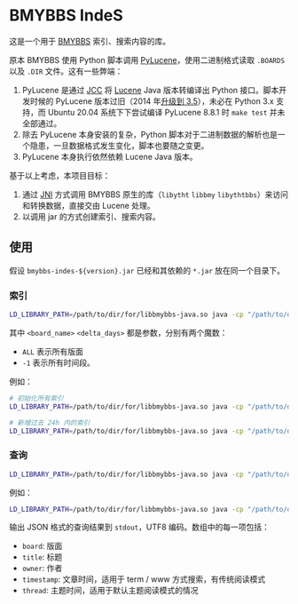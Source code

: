 # BMYBBS IndeS

这是一个用于 [BMYBBS](https://github.com/bmybbs/bmybbs) 索引、搜索内容的库。

原本 BMYBBS 使用 Python 脚本调用 [PyLucene](https://lucene.apache.org/pylucene/index.html)，使用二进制格式读取 `.BOARDS` 以及 `.DIR` 文件。这有一些弊端：

1. PyLucene 是通过 [JCC](https://lucene.apache.org/pylucene/jcc/index.html) 将 [Lucene](https://lucene.apache.org/core/) Java 版本转编译出 Python 接口。脚本开发时候的 PyLucene 版本过旧（2014 年[升级到 3.5](https://github.com/bmybbs/bmybbs/issues/61)），未必在 Python 3.x 支持，而 Ubuntu 20.04 系统下下尝试编译 PyLucene 8.8.1 时 `make test` 并未全部通过。
2. 除去 PyLucene 本身安装的复杂，Python 脚本对于二进制数据的解析也是一个隐患，一旦数据格式发生变化，脚本也要随之变更。
3. PyLucene 本身执行依然依赖 Lucene Java 版本。

基于以上考虑，本项目目标：

1. 通过 [JNI](https://docs.oracle.com/javase/8/docs/technotes/guides/jni/) 方式调用 BMYBBS 原生的库（`libytht` `libbmy` `libythtbbs`）来访问和转换数据，直接交由 Lucene 处理。
2. 以调用 jar 的方式创建索引、搜索内容。

## 使用

假设 `bmybbs-indes-${version}.jar` 已经和其依赖的 `*.jar` 放在同一个目录下。

### 索引

```bash
LD_LIBRARY_PATH=/path/to/dir/for/libbmybbs-java.so java -cp "/path/to/dir/for/jars" edu.xjtu.bmybbs.App index <board_name> <delta_days>
```

其中 `<board_name>` `<delta_days>` 都是参数，分别有两个魔数：
* `ALL` 表示所有版面
* `-1` 表示所有时间段。

例如：

```bash
# 初始化所有索引
LD_LIBRARY_PATH=/path/to/dir/for/libbmybbs-java.so java -cp "/path/to/dir/for/jars" edu.xjtu.bmybbs.App index ALL -1

# 新增过去 24h 内的索引
LD_LIBRARY_PATH=/path/to/dir/for/libbmybbs-java.so java -cp "/path/to/dir/for/jars" edu.xjtu.bmybbs.App index ALL 1
```

### 查询

```bash
LD_LIBRARY_PATH=/path/to/dir/for/libbmybbs-java.so java -cp "/path/to/dir/for/jars" edu.xjtu.bmybbs.App search <board_name> <query>
```

例如：

```bash
LD_LIBRARY_PATH=/path/to/dir/for/libbmybbs-java.so java -cp "/path/to/dir/for/jars" edu.xjtu.bmybbs.App search XJTUnews 西安交通大学
```

输出 JSON 格式的查询结果到 `stdout`，UTF8 编码。数组中的每一项包括：

* `board`: 版面
* `title`: 标题
* `owner`: 作者
* `timestamp`: 文章时间，适用于 term / www 方式搜索，有传统阅读模式
* `thread`: 主题时间，适用于默认主题阅读模式的情况

